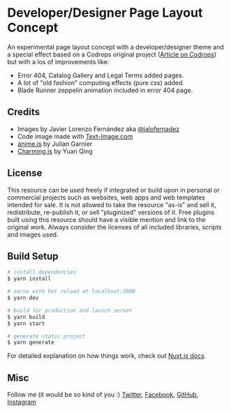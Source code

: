 # Developer/Designer Page Layout Concept

An experimental page layout concept with a developer/designer theme and a special effect based on a Codrops original project ([Article on Codrops](https://tympanus.net/codrops/?p=30725)) but with a los of improvements like:

- Error 404, Catalog Gallery and Legal Terms added pages.
- A lot of "old fashion" computing effects (pure css) added.
- Blade Runner zeppelin animation included in error 404 page.

## Credits

- Images by Javier Lorenzo Fernández aka [@jalofernadez](http://jalofernandez.com/)
- Code image made with [Text-Image.com](http://www.text-image.com/)
- [anime.js](http://anime-js.com/) by Julian Garnier
- [Charming.js](https://github.com/yuanqing/charming) by Yuan Qing

## License

This resource can be used freely if integrated or build upon in personal or commercial projects such as websites, web apps and web templates intended for sale. It is not allowed to take the resource "as-is" and sell it, redistribute, re-publish it, or sell "pluginized" versions of it. Free plugins built using this resource should have a visible mention and link to the original work. Always consider the licenses of all included libraries, scripts and images used.

## Build Setup

``` bash
# install dependencies
$ yarn install

# serve with hot reload at localhost:3000
$ yarn dev

# build for production and launch server
$ yarn build
$ yarn start

# generate static project
$ yarn generate
```

For detailed explanation on how things work, check out [Nuxt.js docs](https://nuxtjs.org).

## Misc

Follow me (it would be so kind of you :) [Twitter](http://www.twitter.com/jalofernandez), [Facebook](http://www.facebook.com/jalofernandez), [GitHub](https://github.com/jalofernandez), [Instagram](https://www.instagram.com/jalofernandez/)
